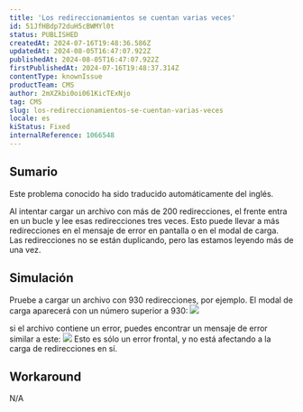 ```yaml
---
title: 'Los redireccionamientos se cuentan varias veces'
id: 51JfHBdp72duH5cBWMYl0t
status: PUBLISHED
createdAt: 2024-07-16T19:48:36.586Z
updatedAt: 2024-08-05T16:47:07.922Z
publishedAt: 2024-08-05T16:47:07.922Z
firstPublishedAt: 2024-07-16T19:48:37.314Z
contentType: knownIssue
productTeam: CMS
author: 2mXZkbi0oi061KicTExNjo
tag: CMS
slug: los-redireccionamientos-se-cuentan-varias-veces
locale: es
kiStatus: Fixed
internalReference: 1066548
---
```


## Sumario

<div class="alert alert-info">
  <p>Este problema conocido ha sido traducido automáticamente del inglés.</p>
</div>


Al intentar cargar un archivo con más de 200 redirecciones, el frente entra en un bucle y lee esas redirecciones tres veces. Esto puede llevar a más redirecciones en el mensaje de error en pantalla o en el modal de carga. Las redirecciones no se están duplicando, pero las estamos leyendo más de una vez.


##

## Simulación


Pruebe a cargar un archivo con 930 redirecciones, por ejemplo. El modal de carga aparecerá con un número superior a 930:
 ![](https://vtexhelp.zendesk.com/attachments/token/vypbPdcFp4KtjVvI5rL4tHQXU/?name=image.png)

si el archivo contiene un error, puedes encontrar un mensaje de error similar a este:
 ![](https://vtexhelp.zendesk.com/collaboration/graphql/attachments/download/s3-145778c5-53eb-4002-9b91-1b43f7394896/image.png)
Esto es sólo un error frontal, y no está afectando a la carga de redirecciones en sí.



## Workaround


N/A





